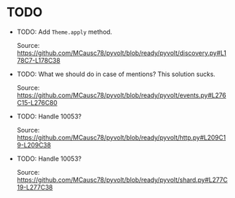 # TODO

* TODO: Add `Theme.apply` method.

  Source: https://github.com/MCausc78/pyvolt/blob/ready/pyvolt/discovery.py#L178C7-L178C38

* TODO: What we should do in case of mentions? This solution sucks.

  Source: https://github.com/MCausc78/pyvolt/blob/ready/pyvolt/events.py#L276C15-L276C80

* TODO: Handle 10053?

  Source: https://github.com/MCausc78/pyvolt/blob/ready/pyvolt/http.py#L209C19-L209C38

* TODO: Handle 10053?

  Source: https://github.com/MCausc78/pyvolt/blob/ready/pyvolt/shard.py#L277C19-L277C38

